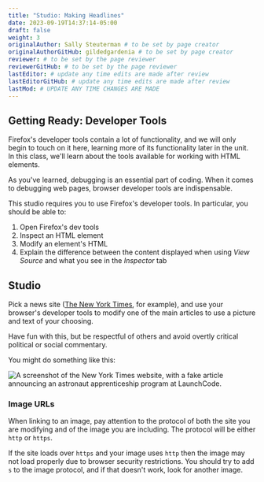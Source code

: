 ```yaml
---
title: "Studio: Making Headlines"
date: 2023-09-19T14:37:14-05:00
draft: false
weight: 3
originalAuthor: Sally Steuterman # to be set by page creator
originalAuthorGitHub: gildedgardenia # to be set by page creator
reviewer: # to be set by the page reviewer
reviewerGitHub: # to be set by the page reviewer
lastEditor: # update any time edits are made after review
lastEditorGitHub: # update any time edits are made after review
lastMod: # UPDATE ANY TIME CHANGES ARE MADE
---
```


## Getting Ready: Developer Tools

Firefox's developer tools contain a lot of functionality, and we will only begin to touch on it here, 
learning more of its functionality later in the unit. In this class, we'll learn about the tools available for working with HTML elements.

As you've learned, debugging is an essential part of coding. When it comes to debugging web pages, browser developer tools are indispensable.

This studio requires you to use Firefox's developer tools. In particular, you should be able to:

1. Open Firefox's dev tools
1. Inspect an HTML element
1. Modify an element's HTML
1. Explain the difference between the content displayed when using *View Source* and what you see in the *Inspector* tab

## Studio

Pick a news site ([The New York Times](https://www.nytimes.com/), for example), and use your browser's developer tools to modify one of the main articles to use a picture and text of your choosing.

Have fun with this, but be respectful of others and avoid overtly critical political or social commentary.

You might do something like this:

![A screenshot of the New York Times website, with a fake article announcing an astronaut apprenticeship program at LaunchCode.](pictures/making-headlines-screenshot.png)

### Image URLs

When linking to an image, pay attention to the protocol of both the site you are modifying and of the image you are including. The protocol will be either `http` or `https`.

If the site loads over `https` and your image uses `http` then the image may not load properly due to browser security restrictions. You should try to add `s` to the image protocol, and if that doesn't work, look for another image.